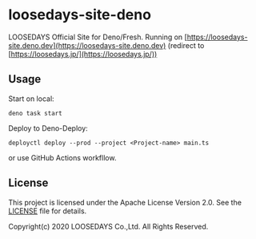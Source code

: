 # loosedays-site-deno

LOOSEDAYS Official Site for Deno/Fresh.
Running on [https://loosedays-site.deno.dev](https://loosedays-site.deno.dev) (redirect to [https://loosedays.jp/](https://loosedays.jp/))

## Usage

Start on local:

```
deno task start
```

Deploy to Deno-Deploy:

```
deployctl deploy --prod --project <Project-name> main.ts
```

or use GitHub Actions workfllow.


## License

This project is licensed under the Apache License Version 2.0. See the [LICENSE](https://github.com/snakaya/loosedays-site-deno/blob/main/LICENSE) file for details.

Copyright(c) 2020 LOOSEDAYS Co.,Ltd. All Rights Reserved.

